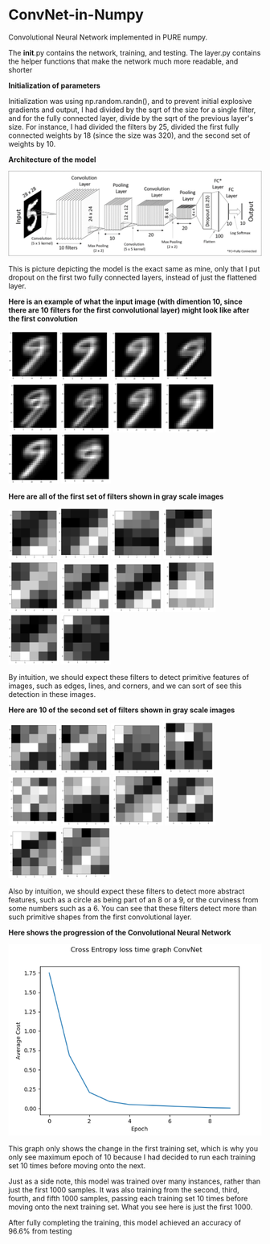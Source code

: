 # ConvNet-in-Numpy
Convolutional Neural Network implemented in PURE numpy.

The __init__.py contains the network, training, and testing.
The layer.py contains the helper functions that make the network much more readable, and shorter

**Initialization of parameters**

Initialization was using np.random.randn(), and to prevent initial explosive gradients and output, I had divided by the sqrt of the size for a single filter, and for the fully connected layer, divide by the sqrt of the previous layer's size. For instance, I had divided the filters by 25, divided the first fully connected weights by 18 (since the size was 320), and the second set of weights by 10.

**Architecture of the model**

![](imagesCONV/architecture.png)

This is picture depicting the model is the exact same as mine, only that I put dropout on the first two fully connected layers, instead of just the flattened layer.


**Here is an example of what the input image (with dimention 10, since there are 10 filters for the first convolutional layer) might look like after the first convolution**

<img src = "imagesCONV/img1.png" width = 100><img src = "imagesCONV/img2.png" width = 100>
<img src = "imagesCONV/img3.png" width = 100>
<img src = "imagesCONV/img4.png" width = 100>
<img src = "imagesCONV/img5.png" width = 100>
<img src = "imagesCONV/img6.png" width = 100>
<img src = "imagesCONV/img7.png" width = 100>
<img src = "imagesCONV/img8.png" width = 100>
<img src = "imagesCONV/img9.png" width = 100>
<img src = "imagesCONV/img10.png" width = 100>


**Here are all of the first set of filters shown in gray scale images**

<img src = "imagesCONV/k01.png" width = 100><img src = "imagesCONV/k02.png" width = 100>
<img src = "imagesCONV/k03.png" width = 100>
<img src = "imagesCONV/k04.png" width = 100>
<img src = "imagesCONV/k05.png" width = 100>
<img src = "imagesCONV/k06.png" width = 100>
<img src = "imagesCONV/k07.png" width = 100>
<img src = "imagesCONV/k08.png" width = 100>
<img src = "imagesCONV/k09.png" width = 100>
<img src = "imagesCONV/k010.png" width = 100>

By intuition, we should expect these filters to detect primitive features of images, such as edges, lines, and corners, and we can sort of see this detection in these images.

**Here are 10 of the second set of filters shown in gray scale images**

<img src = "imagesCONV/k11.png" width = 100><img src = "imagesCONV/k12.png" width = 100>
<img src = "imagesCONV/k13.png" width = 100>
<img src = "imagesCONV/k14.png" width = 100>
<img src = "imagesCONV/k15.png" width = 100>
<img src = "imagesCONV/k16.png" width = 100>
<img src = "imagesCONV/k17.png" width = 100>
<img src = "imagesCONV/k18.png" width = 100>
<img src = "imagesCONV/k19.png" width = 100>
<img src = "imagesCONV/k20.png" width = 100>

Also by intuition, we should expect these filters to detect more abstract features, such as a circle as being part of an 8 or a 9, or the curviness from some numbers such as a 6. You can see that these filters detect more than such primitive shapes from the first convolutional layer.

**Here shows the progression of the Convolutional Neural Network**

![](imagesCONV/graph.png)

This graph only shows the change in the first training set, which is why you only see maximum epoch of 10 because I had decided to run each training set 10 times before moving onto the next.

Just as a side note, this model was trained over many instances, rather than just the first 1000 samples. It was also training from the second, third, fourth, and fifth 1000 samples, passing each training set 10 times before moving onto the next training set. What you see here is just the first 1000.

After fully completing the training, this model achieved an accuracy of 96.6% from testing
